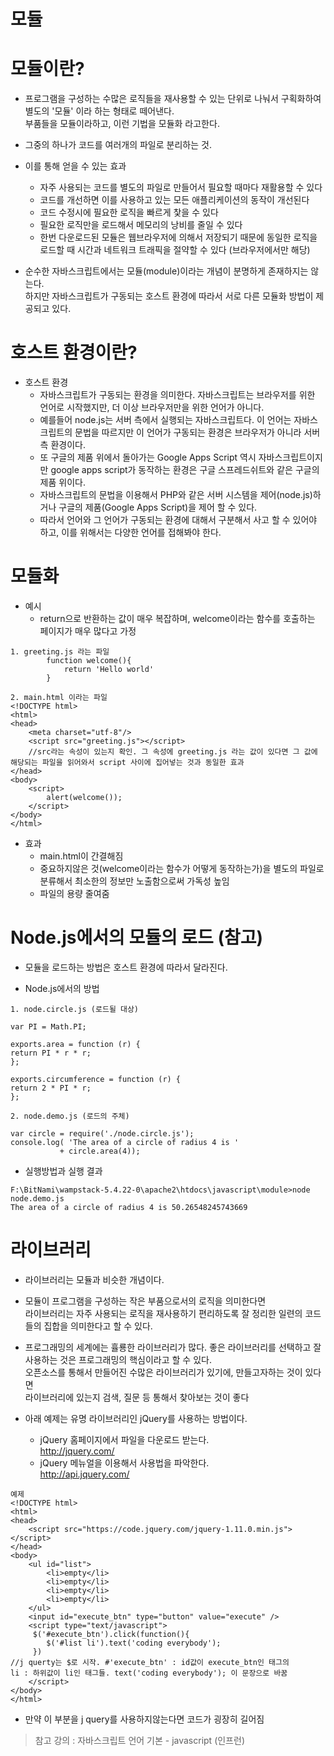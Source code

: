 모듈
=====
# 모듈이란?
* 프로그램을 구성하는 수많은 로직들을 재사용할 수 있는 단위로 나눠서 구획화하여 별도의 '모듈' 이라 하는 형태로 떼어낸다.  
부품들을 모듈이라하고, 이런 기법을 모듈화 라고한다.

* 그중의 하나가 코드를 여러개의 파일로 분리하는 것.

* 이를 통해 얻을 수 있는 효과
  * 자주 사용되는 코드를 별도의 파일로 만들어서 필요할 때마다 재활용할 수 있다
  * 코드를 개선하면 이를 사용하고 있는 모든 애플리케이션의 동작이 개선된다
  * 코드 수정시에 필요한 로직을 빠르게 찿을 수 있다
  * 필요한 로직만을 로드해서 메모리의 낭비를 줄일 수 있다
  * 한번 다운로드된 모듈은 웹브라우저에 의해서 저장되기 때문에 동일한 로직을 로드할 때 시간과 네트워크 트래픽을 절약할 수 있다 (브라우저에서만 해당)

* 순수한 자바스크립트에서는 모듈(module)이라는 개념이 분명하게 존재하지는 않는다.   
하지만 자바스크립트가 구동되는 호스트 환경에 따라서 서로 다른 모듈화 방법이 제공되고 있다. 

# 호스트 환경이란?

* 호스트 환경   
  * 자바스크립트가 구동되는 환경을 의미한다. 자바스크립트는 브라우저를 위한 언어로 시작했지만, 더 이상 브라우저만을 위한 언어가 아니다.   
  * 예를들어 node.js는 서버 측에서 실행되는 자바스크립트다. 이 언어는 자바스크립트의 문법을 따르지만 이 언어가 구동되는 환경은 브라우저가 아니라 서버측 환경이다.   
  * 또 구글의 제품 위에서 돌아가는 Google Apps Script 역시 자바스크립트이지만 google apps script가 동작하는 환경은 구글 스프레드쉬트와 같은 구글의 제품 위이다.   
  * 자바스크립트의 문법을 이용해서 PHP와 같은 서버 시스템을 제어(node.js)하거나 구글의 제품(Google Apps Script)을 제어 할 수 있다.   
  * 따라서 언어와 그 언어가 구동되는 환경에 대해서 구분해서 사고 할 수 있어야 하고, 이를 위해서는 다양한 언어를 접해봐야 한다.

# 모듈화
* 예시
  * return으로 반환하는 값이 매우 복잡하며, welcome이라는 함수를 호출하는 페이지가 매우 많다고 가정
```
1. greeting.js 라는 파일
        function welcome(){
            return 'Hello world'
        }

2. main.html 이라는 파일
<!DOCTYPE html>
<html>
<head>
    <meta charset="utf-8"/>
    <script src="greeting.js"></script>
    //src라는 속성이 있는지 확인. 그 속성에 greeting.js 라는 값이 있다면 그 값에 해당되는 파일을 읽어와서 script 사이에 집어넣는 것과 동일한 효과 
</head>
<body>
    <script>
        alert(welcome());
    </script>
</body>
</html>
```
* 효과
  * main.html이 간결해짐
  * 중요하지않은 것(welcome이라는 함수가 어떻게 동작하는가)을 별도의 파일로 분류해서 최소한의 정보만 노출함으로써 가독성 높임
  * 파일의 용량 줄여줌

# Node.js에서의 모듈의 로드 (참고)

* 모듈을 로드하는 방법은 호스트 환경에 따라서 달라진다.

* Node.js에서의 방법
```
1. node.circle.js (로드될 대상)

var PI = Math.PI;
  
exports.area = function (r) {
return PI * r * r;
};
  
exports.circumference = function (r) {
return 2 * PI * r;
};
```
```
2. node.demo.js (로드의 주체)

var circle = require('./node.circle.js');
console.log( 'The area of a circle of radius 4 is '
           + circle.area(4));
```
* 실행방법과 실행 결과
```
F:\BitNami\wampstack-5.4.22-0\apache2\htdocs\javascript\module>node node.demo.js
The area of a circle of radius 4 is 50.26548245743669
```
# 라이브러리
* 라이브러리는 모듈과 비슷한 개념이다.
* 모듈이 프로그램을 구성하는 작은 부품으로서의 로직을 의미한다면   
라이브러리는 자주 사용되는 로직을 재사용하기 편리하도록 잘 정리한 일련의 코드들의 집합을 의미한다고 할 수 있다.
* 프로그래밍의 세계에는 휼룡한 라이브러리가 많다. 좋은 라이브러리를 선택하고 잘 사용하는 것은 프로그래밍의 핵심이라고 할 수 있다.   
오픈소스를 통해서 만들어진 수많은 라이브러리가 있기에, 만들고자하는 것이 있다면   
라이브러리에 있는지 검색, 질문 등 통해서 찾아보는 것이 좋다

* 아래 예제는 유명 라이브러리인 jQuery를 사용하는 방법이다.   
  * jQuery 홈페이지에서 파일을 다운로드 받는다.   
http://jquery.com/
  * jQuery 메뉴얼을 이용해서 사용법을 파악한다.   
http://api.jquery.com/

```
예제
<!DOCTYPE html>
<html>
<head>
    <script src="https://code.jquery.com/jquery-1.11.0.min.js"></script>
</head>
<body>
    <ul id="list">
        <li>empty</li>
        <li>empty</li>
        <li>empty</li>
        <li>empty</li>
    </ul>
    <input id="execute_btn" type="button" value="execute" />
    <script type="text/javascript">
     $('#execute_btn').click(function(){
        $('#list li').text('coding everybody');
     })
//j querty는 $로 시작. #'execute_btn' : id값이 execute_btn인 태그의 
li : 하위값이 li인 태그들. text('coding everybody'); 이 문장으로 바꿈
    </script>
</body>
</html>
```
* 만약 이 부분을 j query를 사용하지않는다면 코드가 굉장히 길어짐

> 참고 강의 : 자바스크립트 언어 기본 - javascript (인프런)
